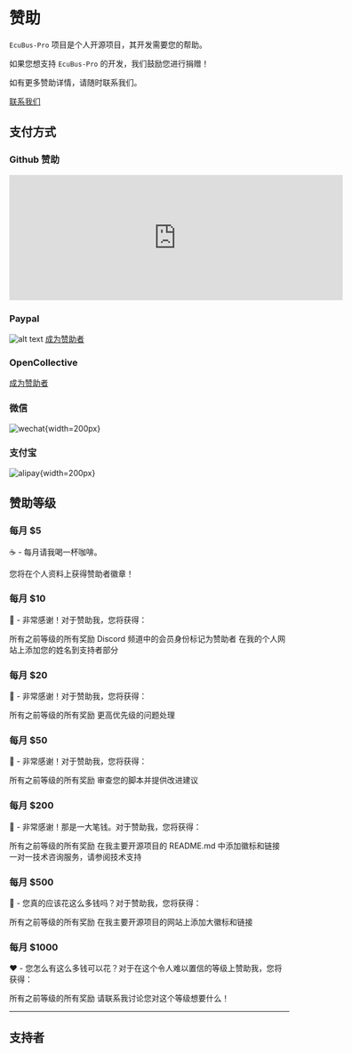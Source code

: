 # 赞助

`EcuBus-Pro` 项目是个人开源项目，其开发需要您的帮助。

如果您想支持 `EcuBus-Pro` 的开发，我们鼓励您进行捐赠！

如有更多赞助详情，请随时联系我们。

[联系我们](./contact.md)

## 支付方式

### Github 赞助

<iframe src="https://github.com/sponsors/frankie-zeng/card" title="Sponsor frankie-zeng" height="225" width="600" style="border: 0;"></iframe>

### Paypal

![alt text](../../media/about/paypal.png)
[成为赞助者](https://paypal.me/zengfrankie)

### OpenCollective

[成为赞助者](https://opencollective.com/ecubus)

### 微信

![wechat](../../media/about/wechat.jpg){width=200px}

### 支付宝

![alipay](../../media/about/alipay.jpg){width=200px}

## 赞助等级

### 每月 $5

☕️ - 每月请我喝一杯咖啡。

您将在个人资料上获得赞助者徽章！

### 每月 $10

🙏 - 非常感谢！对于赞助我，您将获得：

所有之前等级的所有奖励
Discord 频道中的会员身份标记为赞助者
在我的个人网站上添加您的姓名到支持者部分

### 每月 $20

🍨 - 非常感谢！对于赞助我，您将获得：

所有之前等级的所有奖励
更高优先级的问题处理

### 每月 $50

🐹 - 非常感谢！对于赞助我，您将获得：

所有之前等级的所有奖励
审查您的脚本并提供改进建议

### 每月 $200

🐴 - 非常感谢！那是一大笔钱。对于赞助我，您将获得：

所有之前等级的所有奖励
在我主要开源项目的 README.md 中添加徽标和链接
一对一技术咨询服务，请参阅技术支持

### 每月 $500

🐬 - 您真的应该花这么多钱吗？对于赞助我，您将获得：

所有之前等级的所有奖励
在我主要开源项目的网站上添加大徽标和链接

### 每月 $1000

❤️ - 您怎么有这么多钱可以花？对于在这个令人难以置信的等级上赞助我，您将获得：

所有之前等级的所有奖励
请联系我讨论您对这个等级想要什么！

---

## 支持者

<!--@include: ./../../share/support.md-->
